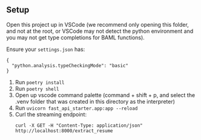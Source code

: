 ## Setup

Open this project up in VSCode (we recommend only opening this folder, and not at the root, or VSCode may not detect the python environment and you may not get type completions for BAML functions).

Ensure your `settings.json` has:

```
{
  "python.analysis.typeCheckingMode": "basic"
}
```

1. Run `poetry install`
2. Run `poetry shell`
3. Open up vscode command palette (command + shift + p, and select the .venv folder that was created in this directory as the interpreter)
4. Run `uvicorn fast_api_starter.app:app --reload`
5. Curl the streaming endpoint:
   ```
   curl -X GET -H "Content-Type: application/json" http://localhost:8000/extract_resume
   ```
